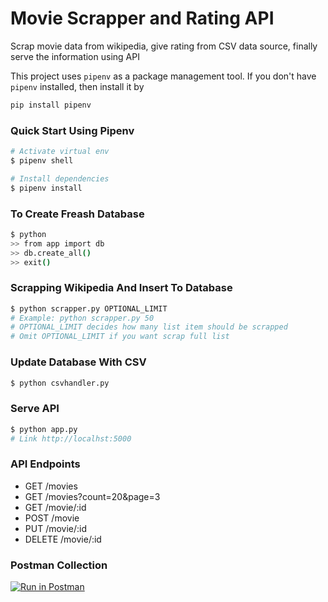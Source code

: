 # Movie Scrapper and Rating API
Scrap movie data from wikipedia, give rating from CSV data source, finally serve the information using API 

This project uses `pipenv` as a package management tool. If you don't have `pipenv` installed, then install it by

``` bash
pip install pipenv
```

### Quick Start Using Pipenv

``` bash
# Activate virtual env
$ pipenv shell

# Install dependencies
$ pipenv install
```

### To Create Freash Database
``` bash
$ python
>> from app import db
>> db.create_all()
>> exit()
```

### Scrapping Wikipedia And Insert To Database
``` bash
$ python scrapper.py OPTIONAL_LIMIT
# Example: python scrapper.py 50
# OPTIONAL_LIMIT decides how many list item should be scrapped
# Omit OPTIONAL_LIMIT if you want scrap full list
```

### Update Database With CSV
``` bash
$ python csvhandler.py
```

### Serve API 
``` bash
$ python app.py
# Link http://localhst:5000
```

### API Endpoints

* GET     /movies
* GET     /movies?count=20&page=3
* GET     /movie/:id
* POST    /movie
* PUT     /movie/:id
* DELETE  /movie/:id

### Postman Collection
[![Run in Postman](https://run.pstmn.io/button.svg)](https://app.getpostman.com/run-collection/e96ec3418a4daaf57f88)